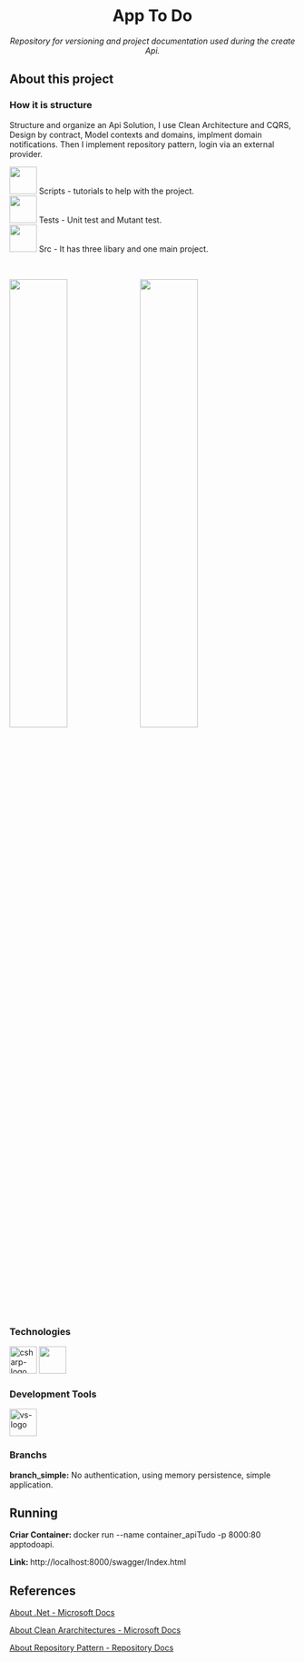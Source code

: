 <h1 align="center">App To Do</h1>
<p align="center"><i>Repository for versioning and project documentation used during the create Api.</i></p>

##  About this project

### How it is structure

<p>
Structure and organize an Api Solution, I use Clean Architecture and CQRS, Design by contract, Model contexts and domains, 
implment domain notifications. Then I implement repository pattern, login via an external provider.
</p>

<p display="inline-block">
<dl>
    <dt> 
          <img width="48" src="https://img.icons8.com/emoji/48/000000/open-file-folder-emoji.png"/>
           Scripts - tutorials to help with the project.      
    </dt>
    <dt> 
          <img width="48" src="https://img.icons8.com/emoji/48/000000/open-file-folder-emoji.png"/>
          Tests - Unit test and Mutant test.        
    </dt>
    <dt> 
          <img width="48" src="https://img.icons8.com/emoji/48/000000/open-file-folder-emoji.png"/>
          Src - It has three libary and one main project.       
    </dt>
</dl>
</p>

<br>
<p display="inline-block">
 <img align="left" width="45%" src="https://docs.microsoft.com/pt-br/dotnet/architecture/modern-web-apps-azure/media/image5-7.png"/> 
 <img align="rigth" width="45%" src="https://docs.microsoft.com/pt-br/azure/architecture/patterns/_images/command-and-query-responsibility-segregation-cqrs-separate-stores.png"/>
</p>
<br><br><br>

### Technologies
<p align="rigth" display="inline-block">
  <img width="48" src="https://www.freeiconspng.com/uploads/c-logo-icon-18.png" alt="csharp-logo"/>
  <img width="48" src="https://img.icons8.com/fluency/48/000000/docker.png"/>  
</p>
                                                                                                  
### Development Tools
<p display="inline-block">
  <img width="48" src="https://static.wikia.nocookie.net/logopedia/images/e/ec/Microsoft_Visual_Studio_2022.svg" alt="vs-logo"/>
</p>

### Branchs
<p display="inline-block">
  <b>branch_simple:</b> No authentication, using memory persistence, simple application.
</p>

## Running
<p>
    <b>Criar Container: </b> docker run --name container_apiTudo -p 8000:80 apptodoapi.
</p>

<p>
    <b>Link: </b> http://localhost:8000/swagger/Index.html
</p>

## References
[About .Net - Microsoft Docs](https://docs.microsoft.com/pt-br/dotnet/fundamentals/)

[About Clean Ararchitectures - Microsoft Docs](https://docs.microsoft.com/pt-br/dotnet/architecture/modern-web-apps-azure/common-web-application-architectures)

[About Repository Pattern - Repository Docs](https://docs.microsoft.com/pt-br/dotnet/architecture/modern-web-apps-azure/common-web-application-architectures)





